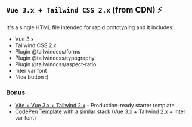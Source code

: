 ## `Vue 3.x + Tailwind CSS 2.x` (from CDN) ⚡

It's a single HTML file intended for rapid prototyping and it includes:

- Vue 3.x
- Tailwind CSS 2.x
- Plugin @tailwindcss/forms
- Plugin @tailwindcss/typography
- Plugin @tailwindcss/aspect-ratio
- Inter var font
- Nice button :)

### Bonus
- [Vite + Vue 3.x + Tailwind 2.x](https://github.com/web2033/vite-vue3-tailwind-starter) - Production-ready starter template
- [CodePen Template](https://codepen.io/web2033/pen/QWNbwxY) with a similar stack (Vue 3.x + Tailwind 2.x + Inter var font)